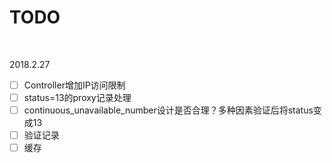 # TODO 


</br>

2018.2.27  
- [ ] Controller增加IP访问限制
- [ ] status=13的proxy记录处理
- [ ] continuous_unavailable_number设计是否合理？多种因素验证后将status变成13
- [ ] 验证记录
- [ ] 缓存
